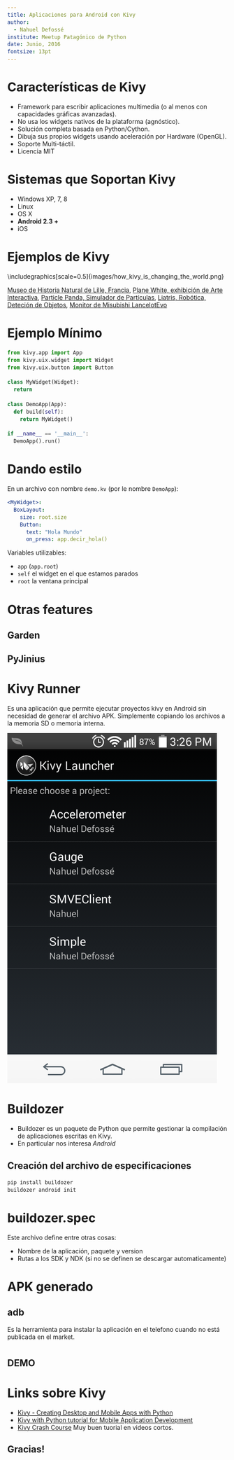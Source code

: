 ```yaml
---
title: Aplicaciones para Android con Kivy
author:
  - Nahuel Defossé
institute: Meetup Patagónico de Python
date: Junio, 2016
fontsize: 13pt
---
```


# Características de Kivy

- Framework para escribir aplicaciones multimedia (o al menos con
  capacidades gráficas avanzadas).
- No usa los widgets nativos de la plataforma (agnóstico).
- Solución completa basada en Python/Cython.
- Dibuja sus propios widgets usando aceleración por Hardware (OpenGL).
- Soporte Multi-táctil.
- Licencia MIT

# Sistemas que Soportan Kivy


 * Windows XP, 7, 8
 * Linux
 * OS X
 * **Android 2.3 +**
 * iOS

# Ejemplos de Kivy

  \includegraphics[scale=0.5]{images/how_kivy_is_changing_the_world.png}

  [Museo de Historia Natural de Lille, Francia](https://youtu.be/kXLQ_7GGMnM?t=800),
  [Plane White, exhibición de Arte Interactiva](https://www.youtube.com/watch?v=kXLQ_7GGMnM),
  [Particle Panda, Simulador de Partículas](https://youtu.be/kXLQ_7GGMnM?t=1037),
  [Liatris, Robótica, Deteción de Objetos](https://youtu.be/kXLQ_7GGMnM?t=1508),
  [Monitor de Misubishi LancelotEvo](https://youtu.be/kXLQ_7GGMnM?t=1637)




 <!-- - Kivy utiliza Python como lengaueje de programación, pero permite
   definir la interfase en un lenguaje de específico llamado [`Kv`](https://kivy.org/docs/guide/lang.html). -->

# Ejemplo Mínimo

```python
from kivy.app import App
from kivy.uix.widget import Widget
from kivy.uix.button import Button

class MyWidget(Widget):
  return

class DemoApp(App):
  def build(self):
    return MyWidget()

if __name__ == '__main__':
  DemoApp().run()
```

# Dando estilo

En un archivo con nombre `demo.kv` (por le nombre `DemoApp`):

```YAML
<MyWidget>:
  BoxLayout:
    size: root.size
    Button:
      text: "Hola Mundo"
      on_press: app.decir_hola()

```

Variables utilizables:

  * `app` (`app.root`)
  * `self`  el widget en el que estamos parados
  * `root` la ventana principal

# Otras features

## Garden

## PyJinius

# Kivy Runner

Es una aplicación que permite ejecutar proyectos
kivy en Android sin necesidad de generar el archivo
APK. Simplemente copiando los archivos a la memoria SD o memoria interna.

![Ejemplo](images/launcher.png)


# Buildozer

* Buildozer es un paquete de Python que permite gestionar la compilación
  de aplicaciones escritas en Kivy.
* En particular nos interesa *Android*

## Creación del archivo de especificaciones

```bash
pip install buildozer
buildozer android init
```

# buildozer.spec

Este archivo define entre otras cosas:

 * Nombre de la aplicación, paquete y version
 * Rutas a los SDK y NDK (si no se definen se   descargar automaticamente)

# APK generado

## adb

Es la herramienta para instalar la aplicación en el telefono cuando no está publicada en el market.


#

## DEMO

# Links sobre Kivy

 * [Kivy - Creating Desktop and Mobile Apps with Python](https://www.youtube.com/watch?v=8zSNzUAfohA)
 * [Kivy with Python tutorial for Mobile Application Development](https://www.youtube.com/watch?v=CYNWK2GpwgA&list=PLQVvvaa0QuDe_l6XiJ40yGTEqIKugAdTy)
 * [Kivy Crash Course](https://www.youtube.com/watch?v=F7UKmK9eQLY&list=PLdNh1e1kmiPP4YApJm8ENK2yMlwF1_edq)
    Muy buen tuorial en videos cortos.

## Gracias!
